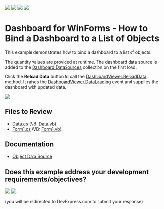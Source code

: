 <!-- default badges list -->
![](https://img.shields.io/endpoint?url=https://codecentral.devexpress.com/api/v1/VersionRange/128580835/24.2.1%2B)
[![](https://img.shields.io/badge/Open_in_DevExpress_Support_Center-FF7200?style=flat-square&logo=DevExpress&logoColor=white)](https://supportcenter.devexpress.com/ticket/details/E5171)
[![](https://img.shields.io/badge/📖_How_to_use_DevExpress_Examples-e9f6fc?style=flat-square)](https://docs.devexpress.com/GeneralInformation/403183)
[![](https://img.shields.io/badge/💬_Leave_Feedback-feecdd?style=flat-square)](#does-this-example-address-your-development-requirementsobjectives)
<!-- default badges end -->
# Dashboard for WinForms - How to Bind a Dashboard to a List of Objects

This example demonstrates how to bind a dashboard to a list of objects.

The quantity values are provided at runtime. The dashboard data source is added to the [Dashboard.DataSources](https://docs.devexpress.com/Dashboard/DevExpress.DashboardCommon.Dashboard.DataSources) collection on the first load.

Click the **Reload Data** button to call the [DashboardViewer.ReloadData](https://docs.devexpress.com/Dashboard/Devexpress.DashboardWin.DashboardViewer.ReloadData.overloads) method. It raises the [DashboardViewer.DataLoading](https://docs.devexpress.com/Dashboard/DevExpress.DashboardWin.DashboardViewer.DataLoading) event and supplies the dashboard with updated data.

![](/images/screenshot.png)

## Files to Review

* [Data.cs](./CS/Dashboard_BindingToList/Data.cs) (VB: [Data.vb](./VB/Dashboard_BindingToList/Data.vb))
* [Form1.cs](./CS/Dashboard_BindingToList/Form1.cs) (VB: [Form1.vb](./VB/Dashboard_BindingToList/Form1.vb))

## Documentation

- [Object Data Source](https://docs.devexpress.com/Dashboard/116522/basic-concepts-and-terminology/data-sources#object-data-source)
<!-- feedback -->
## Does this example address your development requirements/objectives?

[<img src="https://www.devexpress.com/support/examples/i/yes-button.svg"/>](https://www.devexpress.com/support/examples/survey.xml?utm_source=github&utm_campaign=winforms-dashboard-designer-bind-a-dashboard-to-a-list-object&~~~was_helpful=yes) [<img src="https://www.devexpress.com/support/examples/i/no-button.svg"/>](https://www.devexpress.com/support/examples/survey.xml?utm_source=github&utm_campaign=winforms-dashboard-designer-bind-a-dashboard-to-a-list-object&~~~was_helpful=no)

(you will be redirected to DevExpress.com to submit your response)
<!-- feedback end -->
